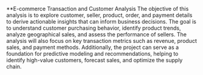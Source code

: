 **E-commerce Transaction and Customer Analysis
The objective of this analysis is to explore customer, seller, product, order, and payment details to derive actionable insights that can inform business decisions. The goal is to understand customer purchasing behavior, identify product trends, analyze geographical sales, and assess the performance of sellers. The analysis will also focus on key transaction metrics such as revenue, product sales, and payment methods. Additionally, the project can serve as a foundation for predictive modeling and recommendations, helping to identify high-value customers, forecast sales, and optimize the supply chain.
